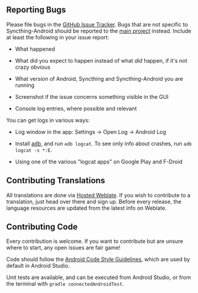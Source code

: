## Reporting Bugs

Please file bugs in the [GitHub Issue
Tracker](https://github.com/syncthing/syncthing-android/issues). Bugs that
are not specific to Syncthing-Android should be reported to the
[main project](https://github.com/syncthing/syncthing/issues) instead.
Include at least the following in your issue report:

 - What happened

 - What did you expect to happen instead of what *did* happen, if it's
   not crazy obvious

 - What version of Android, Syncthing and Syncthing-Android you are
   running

 - Screenshot if the issue concerns something visible in the GUI

 - Console log entries, where possible and relevant

You can get logs in various ways:

 - Log window in the app: Settings -> Open Log -> Android Log

 - Install [adb](http://www.howtogeek.com/125769/how-to-install-and-use-abd-the-android-debug-bridge-utility/), 
   and run `adb logcat`. To see only info about crashes, run `adb logcat -s *:E`.

 - Using one of the various "logcat apps" on Google Play and F-Droid

## Contributing Translations

All translations are done via
[Hosted Weblate](https://hosted.weblate.org/projects/syncthing/android/). If you
wish to contribute to a translation, just head over there and sign up.
Before every release, the language resources are updated from the
latest info on Weblate.

## Contributing Code

Every contribution is welcome. If you want to contribute but are unsure
where to start, any open issues are fair game!

Code should follow the
[Android Code Style Guidelines](https://source.android.com/source/code-style.html#java-language-rules),
which are used by default in Android Studio.

Unit tests are available, and can be executed from Android Studio, or from
the terminal with `gradle connectedAndroidTest`.
